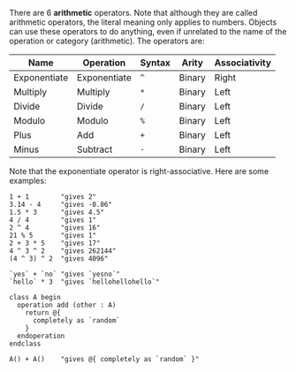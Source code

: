 There are 6 **arithmetic** operators. Note that although they are called arithmetic operators, the literal meaning only applies to numbers. Objects can use these operators to do anything, even if unrelated to the name of the operation or category (arithmetic). The operators are:

|Name|Operation|Syntax|Arity|Associativity|
|---|---|---|---|---|
|Exponentiate|Exponentiate|`^`|Binary|Right|
|Multiply|Multiply|`*`|Binary|Left|
|Divide|Divide|`/`|Binary|Left|
|Modulo|Modulo|`%`|Binary|Left|
|Plus|Add|`+`|Binary|Left|
|Minus|Subtract|`-`|Binary|Left|

Note that the exponentiate operator is right-associative. Here are some examples:

```nanoscript
1 + 1        "gives 2"
3.14 - 4     "gives -0.86"
1.5 * 3      "gives 4.5"
4 / 4        "gives 1"
2 ^ 4        "gives 16"
21 % 5       "gives 1"
2 + 3 * 5    "gives 17"
4 ^ 3 ^ 2    "gives 262144"
(4 ^ 3) ^ 2  "gives 4096"

`yes` + `no` "gives `yesno`"
`hello` * 3  "gives `hellohellohello`"

class A begin
  operation add (other : A)
    return @{
      completely as `random`
    }
  endoperation
endclass

A() + A()    "gives @{ completely as `random` }"
```
